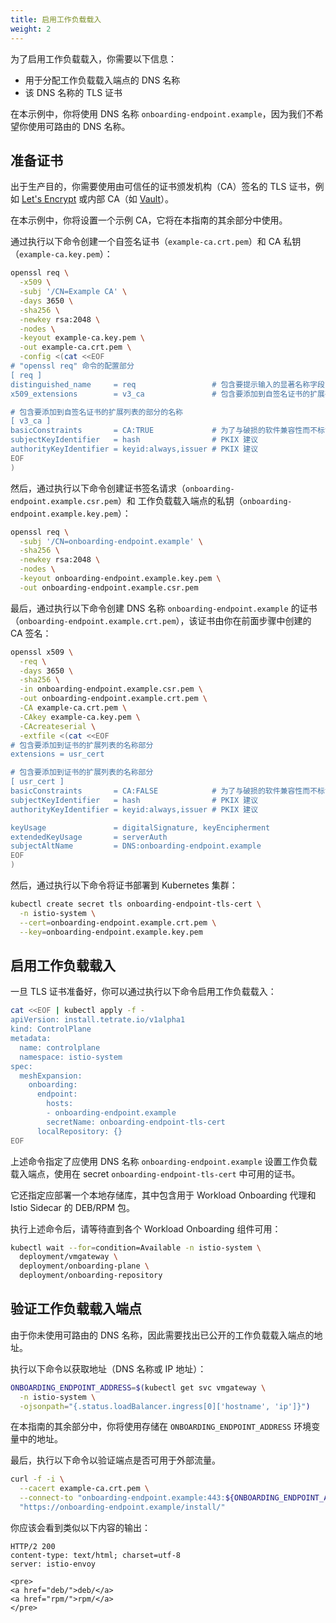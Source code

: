 ```yaml
---
title: 启用工作负载载入
weight: 2
---
```


为了启用工作负载载入，你需要以下信息：

* 用于分配工作负载载入端点的 DNS 名称
* 该 DNS 名称的 TLS 证书

在本示例中，你将使用 DNS 名称 `onboarding-endpoint.example`，因为我们不希望你使用可路由的 DNS 名称。

## 准备证书

出于生产目的，你需要使用由可信任的证书颁发机构（CA）签名的 TLS 证书，例如 [Let's Encrypt](https://letsencrypt.org/) 或内部 CA（如 [Vault](https://www.vaultproject.io/)）。

在本示例中，你将设置一个示例 CA，它将在本指南的其余部分中使用。

通过执行以下命令创建一个自签名证书（`example-ca.crt.pem`）和
CA 私钥（`example-ca.key.pem`）：

```bash
openssl req \
  -x509 \
  -subj '/CN=Example CA' \
  -days 3650 \
  -sha256 \
  -newkey rsa:2048 \
  -nodes \
  -keyout example-ca.key.pem \
  -out example-ca.crt.pem \
  -config <(cat <<EOF
# "openssl req" 命令的配置部分
[ req ]
distinguished_name     = req                 # 包含要提示输入的显著名称字段的部分的名称
x509_extensions        = v3_ca               # 包含要添加到自签名证书的扩展列表的部分的名称

# 包含要添加到自签名证书的扩展列表的部分的名称
[ v3_ca ]
basicConstraints       = CA:TRUE             # 为了与破损的软件兼容性而不标记为关键
subjectKeyIdentifier   = hash                # PKIX 建议
authorityKeyIdentifier = keyid:always,issuer # PKIX 建议
EOF
)
```

然后，通过执行以下命令创建证书签名请求（`onboarding-endpoint.example.csr.pem`）和
工作负载载入端点的私钥（`onboarding-endpoint.example.key.pem`）：

```bash
openssl req \
  -subj '/CN=onboarding-endpoint.example' \
  -sha256 \
  -newkey rsa:2048 \
  -nodes \
  -keyout onboarding-endpoint.example.key.pem \
  -out onboarding-endpoint.example.csr.pem
```

最后，通过执行以下命令创建 DNS 名称 `onboarding-endpoint.example` 的证书
（`onboarding-endpoint.example.crt.pem`），该证书由你在前面步骤中创建的 CA 签名：

```bash
openssl x509 \
  -req \
  -days 3650 \
  -sha256 \
  -in onboarding-endpoint.example.csr.pem \
  -out onboarding-endpoint.example.crt.pem \
  -CA example-ca.crt.pem \
  -CAkey example-ca.key.pem \
  -CAcreateserial \
  -extfile <(cat <<EOF
# 包含要添加到证书的扩展列表的名称部分
extensions = usr_cert

# 包含要添加到证书的扩展列表的名称部分
[ usr_cert ]
basicConstraints       = CA:FALSE            # 为了与破损的软件兼容性而不标记为关键
subjectKeyIdentifier   = hash                # PKIX 建议
authorityKeyIdentifier = keyid:always,issuer # PKIX 建议

keyUsage               = digitalSignature, keyEncipherment
extendedKeyUsage       = serverAuth
subjectAltName         = DNS:onboarding-endpoint.example
EOF
)
```

然后，通过执行以下命令将证书部署到 Kubernetes 集群：

```bash
kubectl create secret tls onboarding-endpoint-tls-cert \
  -n istio-system \
  --cert=onboarding-endpoint.example.crt.pem \
  --key=onboarding-endpoint.example.key.pem
```

## 启用工作负载载入

一旦 TLS 证书准备好，你可以通过执行以下命令启用工作负载载入：

```bash
cat <<EOF | kubectl apply -f -
apiVersion: install.tetrate.io/v1alpha1
kind: ControlPlane
metadata:
  name: controlplane
  namespace: istio-system
spec:
  meshExpansion:
    onboarding:
      endpoint:
        hosts:
        - onboarding-endpoint.example
        secretName: onboarding-endpoint-tls-cert
      localRepository: {}
EOF
```

上述命令指定了应使用 DNS 名称 `onboarding-endpoint.example` 设置工作负载载入端点，使用在 secret `onboarding-endpoint-tls-cert` 中可用的证书。

它还指定应部署一个本地存储库，其中包含用于 Workload Onboarding 代理和 Istio Sidecar 的 DEB/RPM 包。

执行上述命令后，请等待直到各个 Workload Onboarding 组件可用：

```bash
kubectl wait --for=condition=Available -n istio-system \
  deployment/vmgateway \
  deployment/onboarding-plane \
  deployment/onboarding-repository
```

## 验证工作负载载入端点

由于你未使用可路由的 DNS 名称，因此需要找出已公开的工作负载载入端点的地址。

执行以下命令以获取地址（DNS 名称或 IP 地址）：

```bash
ONBOARDING_ENDPOINT_ADDRESS=$(kubectl get svc vmgateway \
  -n istio-system \
  -ojsonpath="{.status.loadBalancer.ingress[0]['hostname', 'ip']}")
```

在本指南的其余部分中，你将使用存储在 `ONBOARDING_ENDPOINT_ADDRESS` 环境变量中的地址。

最后，执行以下命令以验证端点是否可用于外部流量。

```bash
curl -f -i \
  --cacert example-ca.crt.pem \
  --connect-to "onboarding-endpoint.example:443:${ONBOARDING_ENDPOINT_ADDRESS}:443" \
  "https://onboarding-endpoint.example/install/"
```

你应该会看到类似以下内容的输出：

```text
HTTP/2 200
content-type: text/html; charset=utf-8
server: istio-envoy

<pre>
<a href="deb/">deb/</a>
<a href="rpm/">rpm/</a>
</pre>
```
